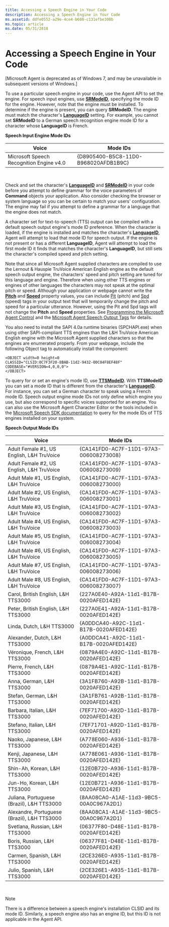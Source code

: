 ```yaml
---
title: Accessing a Speech Engine in Your Code
description: Accessing a Speech Engine in Your Code
ms.assetid: ddfe0552-a29e-4ce4-b608-c131efbe300b
ms.topic: article
ms.date: 05/31/2018
---
```


# Accessing a Speech Engine in Your Code

\[Microsoft Agent is deprecated as of Windows 7, and may be unavailable in subsequent versions of Windows.\]

To use a particular speech engine in your code, use the Agent API to set the engine. For speech input engines, use [**SRModeID**](https://www.bing.com/search?q=**SRModeID**), specifying the mode ID for the engine. However, note that the engine must be installed. To determine if the engine is present, you can query **SRModeID**. The engine must match the character's [**LanguageID**](https://www.bing.com/search?q=**LanguageID**) setting. For example, you cannot set **SRModeID** to a German speech recognition engine mode ID for a character whose **LanguageID** is French.

**Speech Input Engine Mode IDs**



| Voice                                    | Mode IDs                             |
|------------------------------------------|--------------------------------------|
| Microsoft Speech Recognition Engine v4.0 | {D8905400-B5C8-11D0-B968020AFDB1B9C} |



 

Check and set the character's [**LanguageID**](https://www.bing.com/search?q=**LanguageID**) and [**SRModeID**](https://www.bing.com/search?q=**SRModeID**) in your code before you attempt to define grammar for the voice parameters of **Command** objects your application. Also consider checking the browser or system language so you can be certain to match your users' configuration. The engine may fail if you attempt to define a grammar for a language that the engine does not match.

A character set for text-to-speech (TTS) output can be compiled with a default speech output engine's mode ID preference. When the character is loaded, if the engine is installed and matches the character's [**LanguageID**](https://www.bing.com/search?q=**LanguageID**), Agent will attempt to load that mode ID for speech output. If the engine is not present or has a different **LanguageID**, Agent will attempt to load the first mode ID it finds that matches the character's **LanguageID**, but still sets the character's compiled speed and pitch setting.

Note that since all Microsoft Agent supplied characters are compiled to use the Lernout & Hauspie TruVoice American English engine as the default speech output engine, the characters' speed and pitch setting are tuned for this language and engine. Therefore when using other TTS engines or engines of other languages the characters may not speak at the optimal pitch or speed. Although your application or webpage cannot write the [**Pitch**](https://msdn.microsoft.com/library/ms809428(v=MSDN.10).aspx) and [**Speed**](https://www.bing.com/search?q=**Speed**) property values, you can include [Pit](pit-tag.md) (pitch) and [Spd](spd-tag.md) (speed) tags in your output text that will temporarily change the pitch and speed for a particular utterance. However, using the Pit and Spd tags will not change the **Pitch** and **Speed** properties. See [Programming the Microsoft Agent Control](programming-the-microsoft-agent-control.md) and the [Microsoft Agent Speech Output Tags](microsoft-agent-speech-output-tags.md) for details.

You also need to install the SAPI 4.0a runtime binaries (SPCHAPI.exe) when using other SAPI-compliant TTS engines than the L&H TruVoice American English engine with the Microsoft Agent supplied characters so that the engines are enumerated properly. From your webpage, include the following Object tag to automatically install the component:

``` syntax
<OBJECT width=0 height=0
CLASSID="CLSID:0C7F3F20-8BAB-11d2-9432-00C04F8EF48F"
CODEBASE="#VERSION=4,0,0,0">
</OBJECT>
```

To query for or set an engine's mode ID, use [**TTSModeID**](https://www.bing.com/search?q=**TTSModeID**). With **TTSModeID** you can set a mode ID that is different from the character's [**LanguageID**](https://www.bing.com/search?q=**LanguageID**). For instance, you can set a German character to speak using a French mode ID. Speech output engine mode IDs not only define which engine you use, but also correspond to specific voices supported for an engine. You can also use the Microsoft Agent Character Editor or the tools included in the [Microsoft Speech SDK documentation](https://go.microsoft.com/fwlink/p/?linkid=198367) to query for the mode IDs of TTS engines installed on your system.

**Speech Output Mode IDs**



| Voice                                       | Mode IDs                               |
|---------------------------------------------|----------------------------------------|
| Adult Female \#1, US English, L&H TruVoice  | {CA141FD0-AC7F-11D1-97A3-006008273008} |
| Adult Female \#2, US English, L&H TruVoice  | {CA141FD0-AC7F-11D1-97A3-006008273009} |
| Adult Male \#1, US English, L&H TruVoice    | {CA141FD0-AC7F-11D1-97A3-006008273000} |
| Adult Male \#2, US English, L&H TruVoice    | {CA141FD0-AC7F-11D1-97A3-006008273001} |
| Adult Male \#3, US English, L&H TruVoice    | {CA141FD0-AC7F-11D1-97A3-006008273002} |
| Adult Male \#4, US English, L&H TruVoice    | {CA141FD0-AC7F-11D1-97A3-006008273003} |
| Adult Male \#5, US English, L&H TruVoice    | {CA141FD0-AC7F-11D1-97A3-006008273004} |
| Adult Male \#6, US English, L&H TruVoice    | {CA141FD0-AC7F-11D1-97A3-006008273005} |
| Adult Male \#7, US English, L&H TruVoice    | {CA141FD0-AC7F-11D1-97A3-006008273006} |
| Adult Male \#8, US English, L&H TruVoice    | {CA141FD0-AC7F-11D1-97A3-006008273007} |
| Carol, British English, L&H TTS3000         | {227A0E40-A92A-11d1-B17B-0020AFED142E} |
| Peter, British English, L&H TTS3000         | {227A0E41-A92A-11d1-B17B-0020AFED142E} |
| Linda, Dutch, L&H TTS3000                   | {A0DDCA40-A92C-11d1-B17B-0020AFED142E} |
| Alexander, Dutch, L&H TTS3000               | {A0DDCA41-A92C-11d1-B17B-0020AFED142E} |
| Véronique, French, L&H TTS3000              | {0879A4E0-A92C-11d1-B17B-0020AFED142E} |
| Pierre, French, L&H TTS3000                 | {0879A4E1-A92C-11d1-B17B-0020AFED142E} |
| Anna, German, L&H TTS3000                   | {3A1FB760-A92B-11d1-B17B-0020AFED142E} |
| Stefan, German, L&H TTS3000                 | {3A1FB761-A92B-11d1-B17B-0020AFED142E} |
| Barbara, Italian, L&H TTS3000               | {7EF71700-A92D-11d1-B17B-0020AFED142E} |
| Stefano, Italian, L&H TTS3000               | {7EF71701-A92D-11d1-B17B-0020AFED142E} |
| Naoko, Japanese, L&H TTS3000                | {A778E060-A936-11d1-B17B-0020AFED142E} |
| Kenji, Japanese, L&H TTS3000                | {A778E061-A936-11d1-B17B-0020AFED142E} |
| Shin-Ah, Korean, L&H TTS3000                | {12E0B720-A936-11d1-B17B-0020AFED142E} |
| Jun-Ho, Korean, L&H TTS3000                 | {12E0B721-A936-11d1-B17B-0020AFED142E} |
| Juliana, Portuguese (Brazil), L&H TTS3000   | {8AA08CA0-A1AE-11d3-9BC5-00A0C967A2D1} |
| Alexandre, Portuguese (Brazil), L&H TTS3000 | {8AA08CA1-A1AE-11d3-9BC5-00A0C967A2D1} |
| Svetlana, Russian, L&H TTS3000              | {06377F80-D48E-11d1-B17B-0020AFED142E} |
| Boris, Russian, L&H TTS3000                 | {06377F81-D48E-11d1-B17B-0020AFED142E} |
| Carmen, Spanish, L&H TTS3000                | {2CE326E0-A935-11d1-B17B-0020AFED142E} |
| Julio, Spanish, L&H TTS3000                 | {2CE326E1-A935-11d1-B17B-0020AFED142E} |



 

> [!Note]  
> There is a difference between a speech engine's installation CLSID and its mode ID. Similarly, a speech engine also has an engine ID, but this ID is not applicable in the Agent API.

 

 

 




